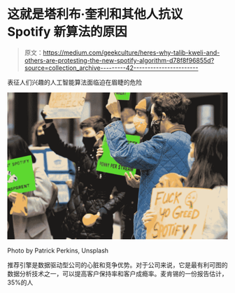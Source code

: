 # 这就是塔利布·奎利和其他人抗议 Spotify 新算法的原因

> 原文：<https://medium.com/geekculture/heres-why-talib-kweli-and-others-are-protesting-the-new-spotify-algorithm-d78f8f96855d?source=collection_archive---------42----------------------->

表征人们兴趣的人工智能算法面临迫在眉睫的危险

![](img/36c37614964133caa838b7da503c83a0.png)

Photo by Patrick Perkins, Unsplash

推荐引擎是数据驱动型公司的心脏和竞争优势。对于公司来说，它是最有利可图的数据分析技术之一，可以提高客户保持率和客户成瘾率。麦肯锡的一份报告估计，35%的人
